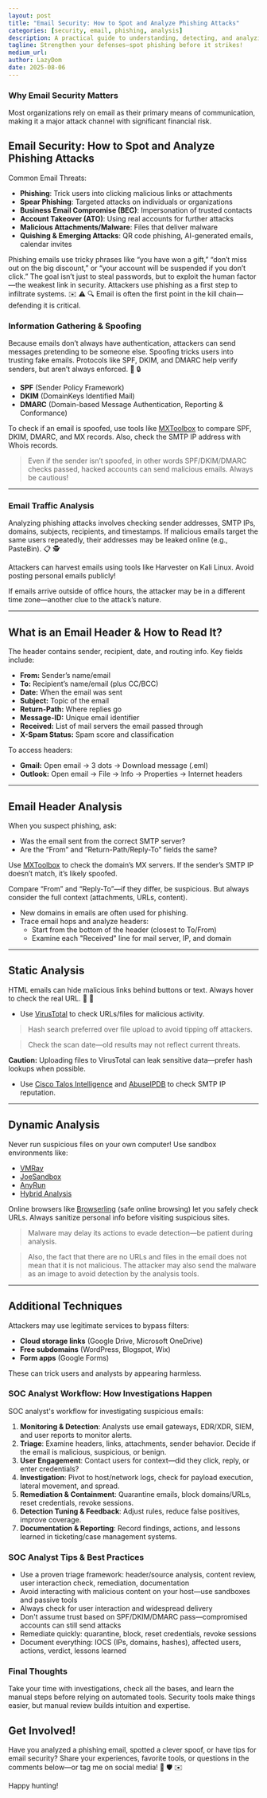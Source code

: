 ```yaml
---
layout: post
title: "Email Security: How to Spot and Analyze Phishing Attacks"
categories: [security, email, phishing, analysis]
description: A practical guide to understanding, detecting, and analyzing phishing emails using real-world techniques and tools.
tagline: Strengthen your defenses—spot phishing before it strikes!
medium_url: 
author: LazyDom
date: 2025-08-06
---
```


### Why Email Security Matters

Most organizations rely on email as their primary means of communication, making it a major attack channel with significant financial risk.

## Email Security: How to Spot and Analyze Phishing Attacks

Common Email Threats:
- **Phishing**: Trick users into clicking malicious links or attachments
- **Spear Phishing**: Targeted attacks on individuals or organizations
- **Business Email Compromise (BEC)**: Impersonation of trusted contacts
- **Account Takeover (ATO)**: Using real accounts for further attacks
- **Malicious Attachments/Malware**: Files that deliver malware
- **Quishing & Emerging Attacks**: QR code phishing, AI-generated emails, calendar invites

Phishing emails use tricky phrases like “you have won a gift,” “don’t miss out on the big discount,” or “your account will be suspended if you don’t click.” The goal isn’t just to steal passwords, but to exploit the human factor—the weakest link in security. Attackers use phishing as a first step to infiltrate systems. :envelope: :warning: :mag:
Email is often the first point in the kill chain—defending it is critical.
<!--more-->

### Information Gathering & Spoofing

Because emails don’t always have authentication, attackers can send messages pretending to be someone else. Spoofing tricks users into trusting fake emails. Protocols like SPF, DKIM, and DMARC help verify senders, but aren’t always enforced. :busts_in_silhouette: :lock:

- **SPF** (Sender Policy Framework)
- **DKIM** (DomainKeys Identified Mail)
- **DMARC** (Domain-based Message Authentication, Reporting & Conformance)

To check if an email is spoofed, use tools like [MXToolbox](https://mxtoolbox.com/) to compare SPF, DKIM, DMARC, and MX records. Also, check the SMTP IP address with Whois records.

> Even if the sender isn’t spoofed, in other words SPF/DKIM/DMARC checks passed, hacked accounts can send malicious emails. Always be cautious!

---

### Email Traffic Analysis

Analyzing phishing attacks involves checking sender addresses, SMTP IPs, domains, subjects, recipients, and timestamps. If malicious emails target the same users repeatedly, their addresses may be leaked online (e.g., PasteBin). :clipboard: :detective:

Attackers can harvest emails using tools like Harvester on Kali Linux. Avoid posting personal emails publicly!

If emails arrive outside of office hours, the attacker may be in a different time zone—another clue to the attack’s nature.

---

## What is an Email Header & How to Read It?

The header contains sender, recipient, date, and routing info. Key fields include:

- **From:** Sender’s name/email
- **To:** Recipient’s name/email (plus CC/BCC)
- **Date:** When the email was sent
- **Subject:** Topic of the email
- **Return-Path:** Where replies go
- **Message-ID:** Unique email identifier
- **Received:** List of mail servers the email passed through
- **X-Spam Status:** Spam score and classification

To access headers:
- **Gmail:** Open email → 3 dots → Download message (.eml)
- **Outlook:** Open email → File → Info → Properties → Internet headers

---

## Email Header Analysis

When you suspect phishing, ask:
- Was the email sent from the correct SMTP server?
- Are the “From” and “Return-Path/Reply-To” fields the same?

Use [MXToolbox](https://mxtoolbox.com/) to check the domain’s MX servers. If the sender’s SMTP IP doesn’t match, it’s likely spoofed.

Compare “From” and “Reply-To”—if they differ, be suspicious. But always consider the full context (attachments, URLs, content).
- New domains in emails are often used for phishing.
- Trace email hops and analyze headers:
    - Start from the bottom of the header (closest to To/From)
    - Examine each "Received" line for mail server, IP, and domain

---

## Static Analysis

HTML emails can hide malicious links behind buttons or text. Always hover to check the real URL. :link: :eyes:

- Use [VirusTotal](https://www.virustotal.com/) to check URLs/files for malicious activity.

> Hash search preferred over file upload to avoid tipping off attackers.

> Check the scan date—old results may not reflect current threats.

**Caution:** Uploading files to VirusTotal can leak sensitive data—prefer hash lookups when possible.
- Use [Cisco Talos Intelligence](https://talosintelligence.com/) and [AbuseIPDB](https://abuseipdb.com/) to check SMTP IP reputation.

---

## Dynamic Analysis

Never run suspicious files on your own computer! Use sandbox environments like:

- [VMRay](https://www.vmray.com/)
- [JoeSandbox](https://www.joesandbox.com/)
- [AnyRun](https://any.run/)
- [Hybrid Analysis](https://www.hybrid-analysis.com/)

Online browsers like [Browserling](https://www.browserling.com/) (safe online browsing) let you safely check URLs. Always sanitize personal info before visiting suspicious sites.

> Malware may delay its actions to evade detection—be patient during analysis.

> Also, the fact that there are no URLs and files in the email does not mean that it is not malicious. The attacker may also send the malware as an image to avoid detection by the analysis tools.

---

## Additional Techniques

Attackers may use legitimate services to bypass filters:
- **Cloud storage links** (Google Drive, Microsoft OneDrive)
- **Free subdomains** (WordPress, Blogspot, Wix)
- **Form apps** (Google Forms)

These can trick users and analysts by appearing harmless.

### SOC Analyst Workflow: How Investigations Happen
SOC analyst's workflow for investigating suspicious emails:

1. **Monitoring & Detection**: Analysts use email gateways, EDR/XDR, SIEM, and user reports to monitor alerts.
2. **Triage**: Examine headers, links, attachments, sender behavior. Decide if the email is malicious, suspicious, or benign.
3. **User Engagement**: Contact users for context—did they click, reply, or enter credentials?
4. **Investigation**: Pivot to host/network logs, check for payload execution, lateral movement, and spread.
5. **Remediation & Containment**: Quarantine emails, block domains/URLs, reset credentials, revoke sessions.
6. **Detection Tuning & Feedback**: Adjust rules, reduce false positives, improve coverage.
7. **Documentation & Reporting**: Record findings, actions, and lessons learned in ticketing/case management systems.

### SOC Analyst Tips & Best Practices
- Use a proven triage framework: header/source analysis, content review, user interaction check, remediation, documentation
- Avoid interacting with malicious content on your host—use sandboxes and passive tools
- Always check for user interaction and widespread delivery
- Don't assume trust based on SPF/DKIM/DMARC pass—compromised accounts can still send attacks
- Remediate quickly: quarantine, block, reset credentials, revoke sessions
- Document everything: IOCS (IPs, domains, hashes), affected users, actions, verdict, lessons learned

### Final Thoughts
Take your time with investigations, check all the bases, and learn the manual steps before relying on automated tools. Security tools make things easier, but manual review builds intuition and expertise.

## Get Involved!

Have you analyzed a phishing email, spotted a clever spoof, or have tips for email security? Share your experiences, favorite tools, or questions in the comments below—or tag me on social media! :speech_balloon: :shield: :envelope:

Happy hunting!
